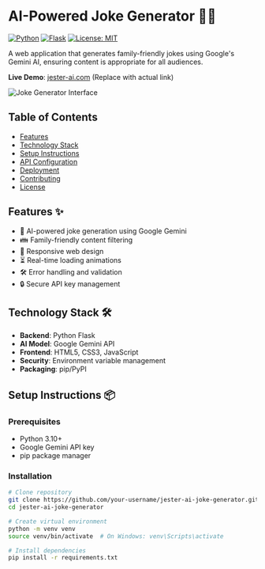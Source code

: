 # AI-Powered Joke Generator 🤖😂

[![Python](https://img.shields.io/badge/Python-3.10%2B-blue.svg)](https://python.org)
[![Flask](https://img.shields.io/badge/Flask-3.0%2B-lightgrey.svg)](https://flask.palletsprojects.com/)
[![License: MIT](https://img.shields.io/badge/License-MIT-green.svg)](https://opensource.org/licenses/MIT)

A web application that generates family-friendly jokes using Google's Gemini AI, ensuring content is appropriate for all audiences.

**Live Demo**: [jester-ai.com](https://your-deployment-link.com) (Replace with actual link)

![Joke Generator Interface](screenshot.png) <!-- Add actual screenshot -->

## Table of Contents
- [Features](#features)
- [Technology Stack](#technology-stack)
- [Setup Instructions](#setup-instructions)
- [API Configuration](#api-configuration)
- [Deployment](#deployment)
- [Contributing](#contributing)
- [License](#license)

## Features ✨
- 🧠 AI-powered joke generation using Google Gemini
- 👪 Family-friendly content filtering
- 📱 Responsive web design
- ⏳ Real-time loading animations
- 🛠️ Error handling and validation
- 🔒 Secure API key management

## Technology Stack 🛠️
- **Backend**: Python Flask
- **AI Model**: Google Gemini API
- **Frontend**: HTML5, CSS3, JavaScript
- **Security**: Environment variable management
- **Packaging**: pip/PyPI

## Setup Instructions 📦

### Prerequisites
- Python 3.10+
- Google Gemini API key
- pip package manager

### Installation
```bash
# Clone repository
git clone https://github.com/your-username/jester-ai-joke-generator.git
cd jester-ai-joke-generator

# Create virtual environment
python -m venv venv
source venv/bin/activate  # On Windows: venv\Scripts\activate

# Install dependencies
pip install -r requirements.txt
